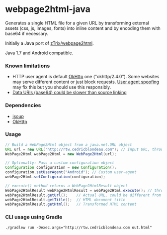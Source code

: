 # webpage2html-java
Generates a single HTML file for a given URL by transforming external assets (css, js, images, fonts) into inline content and by encoding them with base64 if necessary.

Initially a Java port of [zTrix/webpage2html](https://github.com/zTrix/webpage2html).

Java 1.7 and Android compatible.

### Known limitations
- HTTP user agent is default [OkHttp](https://github.com/square/okhttp) one ("okhttp/2.4.0"). Some websites may serve different content or just block requests. [User agent spoofing](https://en.wikipedia.org/wiki/User_agent#User_agent_spoofing) may fix this but you should use this responsibly.
- [Data URIs (base64) could be slower than source linking](http://www.mobify.com/blog/data-uris-are-slow-on-mobile/)

### Dependencies
- [jsoup](https://github.com/jhy/jsoup)
- [OkHttp](https://github.com/square/okhttp)

### Usage
```java
// Build a WebPage2Html object from a java.net.URL object
URL url = new URL("http://rtw.cedricblondeau.com"); // Input URL, throws MalformedURLException
WebPage2Html webPage2Html = new WebPage2Html(url);

// Optionally: Pass a custom configuration object
Configuration configuration = new Configuration();
configuration.setUserAgent("Android"); // Custom user-agent
webPage2Html.setConfiguration(configuration);

// execute() method returns a WebPage2HtmlResult object
WebPage2HtmlResult webPage2HtmlResult = webPage2Html.execute(); // throws IOException
webPage2HtmlResult.getUrl();    // Actual URL, could be different from input URL (e.g. redirection)
webPage2HtmlResult.getTitle();  // HTML document title
webPage2HtmlResult.getHtml();   // Transformed HTML content
```

### CLI usage using Gradle
```
./gradlew run -Dexec.args="http://rtw.cedricblondeau.com out.html"
```
